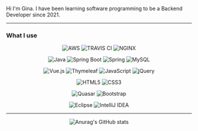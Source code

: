 Hi I'm Gina. I have been learning software programming to be a Backend Developer since 2021.

---
### What I use

<div align="center">
  
![AWS](https://img.shields.io/badge/Amazon%20AWS-232F3E?style=for-the-badge&logo=amazonAws&logoColor=white)
![TRAVIS CI](https://img.shields.io/badge/Travis%20CI-3EAAAF?style=for-the-badge&logo=TravisCi&logoColor=white)
![NGINX](https://img.shields.io/badge/nginx-009639?style=for-the-badge&logo=nginx&logoColor=white)<br>
  
![Java](https://img.shields.io/badge/java-%23ED8B00.svg?style=for-the-badge&logo=java&logoColor=white)
![Spring Boot](https://img.shields.io/badge/Spring%20Boot-6DB33F?style=for-the-badge&logo=SpringBoot&logoColor=white)
![Spring](https://img.shields.io/badge/spring-%236DB33F.svg?style=for-the-badge&logo=spring&logoColor=white)
![MySQL](https://img.shields.io/badge/mysql-%2300f.svg?style=for-the-badge&logo=mysql&logoColor=white)<br>

![Vue.js](https://img.shields.io/badge/vuejs-%2335495e.svg?style=for-the-badge&logo=vuedotjs&logoColor=%234FC08D)
![Thymeleaf](https://img.shields.io/badge/Thymeleaf-%23005C0F.svg?style=for-the-badge&logo=Thymeleaf&logoColor=white)
![JavaScript](https://img.shields.io/badge/javascript-%23323330.svg?style=for-the-badge&logo=javascript&logoColor=%23F7DF1E)
![jQuery](https://img.shields.io/badge/jquery-%230769AD.svg?style=for-the-badge&logo=jquery&logoColor=white)<br>

![HTML5](https://img.shields.io/badge/html5-%23E34F26.svg?style=for-the-badge&logo=html5&logoColor=white)
![CSS3](https://img.shields.io/badge/CSS3-1572B6?style=for-the-badge&logo=css3&logoColor=white)<br>
  
![Quasar](https://img.shields.io/badge/Quasar-16B7FB?style=for-the-badge&logo=quasar&logoColor=black)
![Bootstrap](https://img.shields.io/badge/bootstrap-%23563D7C.svg?style=for-the-badge&logo=bootstrap&logoColor=white)<br>
 
![Eclipse](https://img.shields.io/badge/Eclipse-FE7A16.svg?style=for-the-badge&logo=Eclipse&logoColor=white)
![IntelliJ IDEA](https://img.shields.io/badge/IntelliJIDEA-000000.svg?style=for-the-badge&logo=intellij-idea&logoColor=white)

</div>

---
<div align="center">
  
![Anurag's GitHub stats](https://github-readme-stats.vercel.app/api?username=Ginaben&&show_icons=true&theme=graywhite)
  
</div>

<!--
<div align="center">
  
[![Hits](https://hits.seeyoufarm.com/api/count/incr/badge.svg?url=https%3A%2F%2Fgithub.com%2Fgjbae1212%2Fhit-counter&count_bg=%23B5BAD1&title_bg=%239298A4&icon=&icon_color=%23E3E2EB&title=hits&edge_flat=false)](https://hits.seeyoufarm.com)

</div>
-->
